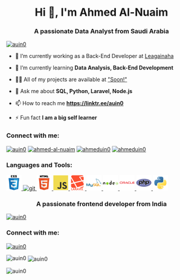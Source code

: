 <h1 align="center">Hi 👋, I'm Ahmed Al-Nuaim</h1>
<h3 align="center">A passionate Data Analyst from Saudi Arabia</h3>

<p align="left"> <a href="https://twitter.com/auin0" target="blank"><img src="https://img.shields.io/twitter/follow/auin0?logo=twitter&style=for-the-badge" alt="auin0" /></a> </p>

- 🔭 I’m currently working as a Back-End Developer at [Leagainaha](http://legainaha.com)

- 🌱 I’m currently learning **Data Analysis, Back-End Development**

- 👨‍💻 All of my projects are available at ["Soon!"]("Soon!")

- 💬 Ask me about **SQL, Python, Laravel, Node.js**

- 📫 How to reach me **https://linktr.ee/auin0**

- ⚡ Fun fact **I am a big self learner**

<h3 align="left">Connect with me:</h3>
<p align="left">
<a href="https://twitter.com/auin0" target="blank"><img align="center" src="https://raw.githubusercontent.com/rahuldkjain/github-profile-readme-generator/master/src/images/icons/Social/twitter.svg" alt="auin0" height="30" width="40" /></a>
<a href="https://linkedin.com/in/ahmed-al-nuaim" target="blank"><img align="center" src="https://raw.githubusercontent.com/rahuldkjain/github-profile-readme-generator/master/src/images/icons/Social/linked-in-alt.svg" alt="ahmed-al-nuaim" height="30" width="40" /></a>
<a href="https://kaggle.com/ahmeduin0" target="blank"><img align="center" src="https://raw.githubusercontent.com/rahuldkjain/github-profile-readme-generator/master/src/images/icons/Social/kaggle.svg" alt="ahmeduin0" height="30" width="40" /></a>
<a href="https://instagram.com/ahmeduin0" target="blank"><img align="center" src="https://raw.githubusercontent.com/rahuldkjain/github-profile-readme-generator/master/src/images/icons/Social/instagram.svg" alt="ahmeduin0" height="30" width="40" /></a>
</p>

<h3 align="left">Languages and Tools:</h3>
<p align="left"> <a href="https://www.w3schools.com/css/" target="_blank" rel="noreferrer"> <img src="https://raw.githubusercontent.com/devicons/devicon/master/icons/css3/css3-original-wordmark.svg" alt="css3" width="40" height="40"/> </a> <a href="https://git-scm.com/" target="_blank" rel="noreferrer"> <img src="https://www.vectorlogo.zone/logos/git-scm/git-scm-icon.svg" alt="git" width="40" height="40"/> </a> <a href="https://www.w3.org/html/" target="_blank" rel="noreferrer"> <img src="https://raw.githubusercontent.com/devicons/devicon/master/icons/html5/html5-original-wordmark.svg" alt="html5" width="40" height="40"/> </a> <a href="https://developer.mozilla.org/en-US/docs/Web/JavaScript" target="_blank" rel="noreferrer"> <img src="https://raw.githubusercontent.com/devicons/devicon/master/icons/javascript/javascript-original.svg" alt="javascript" width="40" height="40"/> </a> <a href="https://laravel.com/" target="_blank" rel="noreferrer"> <img src="https://raw.githubusercontent.com/devicons/devicon/master/icons/laravel/laravel-plain-wordmark.svg" alt="laravel" width="40" height="40"/> </a> <a href="https://www.mysql.com/" target="_blank" rel="noreferrer"> <img src="https://raw.githubusercontent.com/devicons/devicon/master/icons/mysql/mysql-original-wordmark.svg" alt="mysql" width="40" height="40"/> </a> <a href="https://nodejs.org" target="_blank" rel="noreferrer"> <img src="https://raw.githubusercontent.com/devicons/devicon/master/icons/nodejs/nodejs-original-wordmark.svg" alt="nodejs" width="40" height="40"/> </a> <a href="https://www.oracle.com/" target="_blank" rel="noreferrer"> <img src="https://raw.githubusercontent.com/devicons/devicon/master/icons/oracle/oracle-original.svg" alt="oracle" width="40" height="40"/> </a> <a href="https://www.php.net" target="_blank" rel="noreferrer"> <img src="https://raw.githubusercontent.com/devicons/devicon/master/icons/php/php-original.svg" alt="php" width="40" height="40"/> </a> <a href="https://www.python.org" target="_blank" rel="noreferrer"> <img src="https://raw.githubusercontent.com/devicons/devicon/master/icons/python/python-original.svg" alt="python" width="40" height="40"/> </a> </p>

<h3 align="center">A passionate frontend developer from India</h3>

<p align="left"> <a href="https://twitter.com/auin0" target="blank"><img src="https://img.shields.io/twitter/follow/auin0?logo=twitter&style=for-the-badge" alt="auin0" /></a> </p>

<h3 align="left">Connect with me:</h3>
<p align="left">
<a href="https://twitter.com/auin0" target="blank"><img align="center" src="https://raw.githubusercontent.com/rahuldkjain/github-profile-readme-generator/master/src/images/icons/Social/twitter.svg" alt="auin0" height="30" width="40" /></a>
</p>

<p><img align="left" src="https://github-readme-stats.vercel.app/api/top-langs?username=auin0&show_icons=true&locale=en&layout=compact" alt="auin0" /></p>

<p>&nbsp;<img align="center" src="https://github-readme-stats.vercel.app/api?username=auin0&show_icons=true&locale=en" alt="auin0" /></p>

<p><img align="center" src="https://github-readme-streak-stats.herokuapp.com/?user=auin0&" alt="auin0" /></p>

